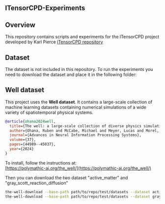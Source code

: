 ## ITensorCPD-Experiments

## Overview
This repository contains scripts and experiments for the ITensorCPD project developed by Karl Pierce
[ITensorCPD repository](https://github.com/kmp5VT/ITensorCPD.jl)

## Dataset
The dataset is not included in this repository. To run the experiments you need to download the dataset and place it in the following folder:

## Well dataset
This project uses the **Well dataset**. It contains a large-scale collection of machine learning datasets containing numerical simulations of a wide variety of spatiotemporal physical systems.

```bibtex
@article{ohana2024well,
  title={The well: a large-scale collection of diverse physics simulations for machine learning},
  author={Ohana, Ruben and McCabe, Michael and Meyer, Lucas and Morel, Rudy and Agocs, Fruzsina and Beneitez, Miguel and Berger, Marsha and Burkhart, Blakesly and Dalziel, Stuart and Fielding, Drummond and others},
  journal={Advances in Neural Information Processing Systems},
  volume={37},
  pages={44989--45037},
  year={2024}
}
``` 
To install, follow the instructions at:  
[https://polymathic-ai.org/the_well/](https://polymathic-ai.org/the_well/)

Then you can download the two dataset "active_matter" and "gray_scott_reaction_diffusion"

```bash
the-well-download --base-path path/to/repo/test/datasets --dataset active_matter --split train
the-well-download --base-path path/to/repo/test/datasets --dataset gray_scott_reaction_diffusion --split train


